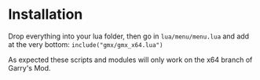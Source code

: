# Installation
Drop everything into your lua folder, then go in `lua/menu/menu.lua` and add at the very bottom: `include("gmx/gmx_x64.lua")`

As expected these scripts and modules will only work on the x64 branch of Garry's Mod.